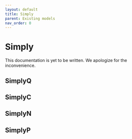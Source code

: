 ```yaml
---
layout: default
title: Simply
parent: Existing models
nav_order: 0
---
```


# Simply

This documentation is yet to be written. We apologize for the inconvenience.

## SimplyQ

## SimplyC

## SimplyN

## SimplyP

